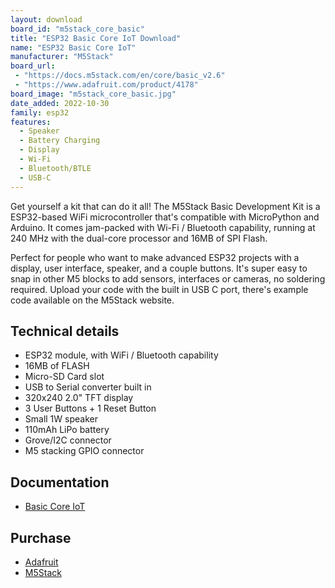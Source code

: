 ```yaml
---
layout: download
board_id: "m5stack_core_basic"
title: "ESP32 Basic Core IoT Download"
name: "ESP32 Basic Core IoT"
manufacturer: "M5Stack"
board_url:
 - "https://docs.m5stack.com/en/core/basic_v2.6"
 - "https://www.adafruit.com/product/4178"
board_image: "m5stack_core_basic.jpg"
date_added: 2022-10-30
family: esp32
features:
  - Speaker
  - Battery Charging
  - Display
  - Wi-Fi
  - Bluetooth/BTLE
  - USB-C
---
```


Get yourself a kit that can do it all! The M5Stack Basic Development Kit is a ESP32-based WiFi microcontroller that's compatible with MicroPython and Arduino. It comes jam-packed with Wi-Fi / Bluetooth capability, running at 240 MHz with the dual-core processor and 16MB of SPI Flash.

Perfect for people who want to make advanced ESP32 projects with a display, user interface, speaker, and a couple buttons. It's super easy to snap in other M5 blocks to add sensors, interfaces or cameras, no soldering required. Upload your code with the built in USB C port, there's example code available on the M5Stack website.

## Technical details

* ESP32 module, with WiFi / Bluetooth capability
* 16MB of FLASH
* Micro-SD Card slot
* USB to Serial converter built in
* 320x240 2.0" TFT display
* 3 User Buttons + 1 Reset Button
* Small 1W speaker
* 110mAh LiPo battery
* Grove/I2C connector
* M5 stacking GPIO connector

## Documentation

* [Basic Core IoT](https://docs.m5stack.com/en/core/basic_v2.6)

## Purchase

* [Adafruit](https://www.adafruit.com/product/4178)
* [M5Stack](https://shop.m5stack.com/collections/m5-controllers/products/esp32-basic-core-iot-development-kit-v2-6)